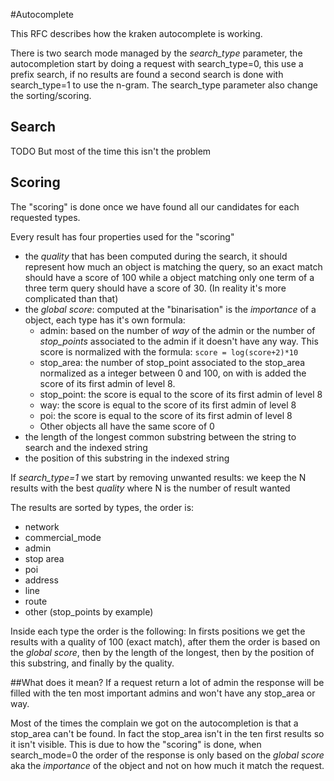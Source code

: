 #Autocomplete

This RFC describes how the kraken autocomplete is working.

There is two search mode managed by the *search_type* parameter, the autocompletion start by doing a request with
search_type=0, this use a prefix search, if no results are found a second search is done with search_type=1 to 
use the n-gram.
The search_type parameter also change the sorting/scoring.

## Search
TODO
But most of the time this isn't the problem

## Scoring
The "scoring" is done once we have found all our candidates for each requested types.

Every result has four properties used for the "scoring"
  - the *quality* that has been computed during the search, it should represent how much an object is matching
        the query, so an exact match should have a score of 100 while a object matching only one term of a three
        term query should have a score of 30. (In reality it's more complicated than that)
  - the *global score*: computed at the "binarisation" is the *importance* of a object, each type has it's own formula:
    - admin: based on the number of *way* of the admin or the number of *stop_points* associated to the admin if it doesn't have any way. This score is normalized with the formula: `score = log(score+2)*10`
    - stop_area: the number of stop_point associated to the stop_area normalized as a integer between 0 and 100,
      on with is added the score of its first admin of level 8.
    - stop_point: the score is equal to the score of its first admin of level 8
    - way: the score is equal to the score of its first admin of level 8
    - poi: the score is equal to the score of its first admin of level 8
    - Other objects all have the same score of 0
  - the length of the longest common substring between the string to search and the indexed string
  - the position of this substring in the indexed string


If *search_type=1* we start by removing unwanted results: we keep the N results with the best *quality*
where N is the number of result wanted

The results are sorted by types, the order is:
  - network
  - commercial_mode
  - admin
  - stop area
  - poi
  - address
  - line
  - route
  - other (stop_points by example)


Inside each type the order is the following:
In firsts positions we get the results with a quality of 100 (exact match), after them the order is based
on the *global score*, then by the length of the longest, then by the position of this substring, 
and finally by the quality.


##What does it mean?
If a request return a lot of admin the response will be filled with the ten most important admins 
and won't have any stop_area or way.

Most of the times the complain we got on the autocompletion is that a stop_area can't be found.
In fact the stop_area isn't in the ten first results so it isn't visible. This is due to how the "scoring" is done, when search_mode=0 the order of the response is only based on the *global score* aka the *importance* of the
object and not on how much it match the request.
